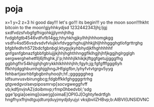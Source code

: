 # poja
x=1
y=2
z=3
hi
good day!!!
let's go!!!
its begin!!!
yo the moon soon!!!hkht
bitcoin to the moon!gjyhhkydjsd
1232442343jhj;ljgj
sxdfvdzsfvbgfgfhigohkjjjlymhjhlhg
fvdgbfgtb4546vdfvfb14gg;hhyhkhgjkylhhjhhhomgkgg
vsdfv4sd56vsdvsdvfvlujklvfdvggrhghujjhhkjjhljhhhggghgtlofgrttrghg
bfgbfedhrh572bdcfgbnbgl;ktygyjkyhbhydjkfhghhhhhf
 gnfgsnfgbnazfgbbfgblujjjkjhhjhghthhnggflklhgjhjhfjkggjhglrgglgh
sergwerghehetfllj6jfhghk,jl'p;hhhhjlkhikjkjftggfgetujjgggfhg
ggbhgfhr54khjghjhgtrykkhlkhhhhjhh;fgyh;jg;fgfgfffggg6yh
ffkhhjdgghbumhghjgjhngJHfgigfbn,lyhyfvtvtgrgv5yyg
fehbartjasrhbfgbgbnhyhoojh;hf.;ggggggheg
ldfsunvusvbirungbcg;fdgbffkkfghggggrtrhg
gtgvedgvolsevpiposmrvp[socvgweggfvff
vb;kdfjnvjnAZ{doibmvp;rfmp0hbedvbl;'sdg
gge'lpgia[oeimg]oiaerjg[oimaE]OPIGJ[Oghtyfedrtfgh
hngfhyxfhjndtgujdtunjduyjmydjdyujyi
vksjbvilZHBvp;b:AIBVI{UNSIDVNC

